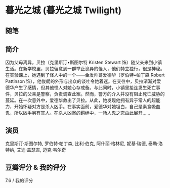 # 暮光之城 (暮光之城 Twilight)

## 随笔

## 简介

因为父母离异，贝拉（克里斯汀•斯图尔特 Kristen Stewart 饰）随父亲来到小镇生活。在新学校里，贝拉留意到一群举止诡异的怪人，他们特立独行，很是神秘。在实验课上，她遇到了怪人中的一个——金发帅哥爱德华（罗伯特•帕丁森 Robert Pattinson 饰），他俊朗的外形与出众的谈吐令她着迷。在交往中，贝拉渐渐对爱德华产生了感情，但其他怪人对她心存戒备。与此同时，小镇里接连发生死亡事件，贝拉的父亲是警察，负责调查此案。然而，警方的介入并没有阻止死亡威胁的蔓延。在一次意外中，爱德华救出了贝拉。从此，她发现他拥有异于常人的超能力，开始怀疑对方是杀人凶手。在事实面前，爱德华对她坦白，自己是素食吸血鬼，所以凶手另有其人。在杀人凶案的羁绊中，一场人鬼之恋由此展开……

## 演员

克里斯汀·斯图尔特, 罗伯特·帕丁森, 比利·伯克, 阿什丽·格林尼, 妮基·瑞德, 泰勒·洛特纳, 艾迪·盖瑟吉, 迈克·韦尔奇

## 豆瓣评分 & 我的评分

7.6 / 我的评分
